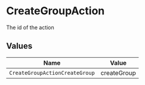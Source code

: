 # CreateGroupAction

The id of the action


## Values

| Name                           | Value                          |
| ------------------------------ | ------------------------------ |
| `CreateGroupActionCreateGroup` | createGroup                    |